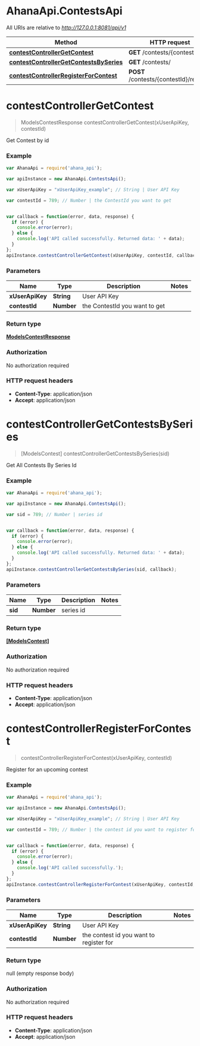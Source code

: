 # AhanaApi.ContestsApi

All URIs are relative to *http://127.0.0.1:8081/api/v1*

Method | HTTP request | Description
------------- | ------------- | -------------
[**contestControllerGetContest**](ContestsApi.md#contestControllerGetContest) | **GET** /contests/{contestId} | 
[**contestControllerGetContestsBySeries**](ContestsApi.md#contestControllerGetContestsBySeries) | **GET** /contests/ | 
[**contestControllerRegisterForContest**](ContestsApi.md#contestControllerRegisterForContest) | **POST** /contests/{contestId}/register | 


<a name="contestControllerGetContest"></a>
# **contestControllerGetContest**
> ModelsContestResponse contestControllerGetContest(xUserApiKey, contestId)



Get Contest by id

### Example
```javascript
var AhanaApi = require('ahana_api');

var apiInstance = new AhanaApi.ContestsApi();

var xUserApiKey = "xUserApiKey_example"; // String | User API Key

var contestId = 789; // Number | the ContestId you want to get


var callback = function(error, data, response) {
  if (error) {
    console.error(error);
  } else {
    console.log('API called successfully. Returned data: ' + data);
  }
};
apiInstance.contestControllerGetContest(xUserApiKey, contestId, callback);
```

### Parameters

Name | Type | Description  | Notes
------------- | ------------- | ------------- | -------------
 **xUserApiKey** | **String**| User API Key | 
 **contestId** | **Number**| the ContestId you want to get | 

### Return type

[**ModelsContestResponse**](ModelsContestResponse.md)

### Authorization

No authorization required

### HTTP request headers

 - **Content-Type**: application/json
 - **Accept**: application/json

<a name="contestControllerGetContestsBySeries"></a>
# **contestControllerGetContestsBySeries**
> [ModelsContest] contestControllerGetContestsBySeries(sid)



Get All Contests By Series Id

### Example
```javascript
var AhanaApi = require('ahana_api');

var apiInstance = new AhanaApi.ContestsApi();

var sid = 789; // Number | series id


var callback = function(error, data, response) {
  if (error) {
    console.error(error);
  } else {
    console.log('API called successfully. Returned data: ' + data);
  }
};
apiInstance.contestControllerGetContestsBySeries(sid, callback);
```

### Parameters

Name | Type | Description  | Notes
------------- | ------------- | ------------- | -------------
 **sid** | **Number**| series id | 

### Return type

[**[ModelsContest]**](ModelsContest.md)

### Authorization

No authorization required

### HTTP request headers

 - **Content-Type**: application/json
 - **Accept**: application/json

<a name="contestControllerRegisterForContest"></a>
# **contestControllerRegisterForContest**
> contestControllerRegisterForContest(xUserApiKey, contestId)



Register for an upcoming contest

### Example
```javascript
var AhanaApi = require('ahana_api');

var apiInstance = new AhanaApi.ContestsApi();

var xUserApiKey = "xUserApiKey_example"; // String | User API Key

var contestId = 789; // Number | the contest id you want to register for


var callback = function(error, data, response) {
  if (error) {
    console.error(error);
  } else {
    console.log('API called successfully.');
  }
};
apiInstance.contestControllerRegisterForContest(xUserApiKey, contestId, callback);
```

### Parameters

Name | Type | Description  | Notes
------------- | ------------- | ------------- | -------------
 **xUserApiKey** | **String**| User API Key | 
 **contestId** | **Number**| the contest id you want to register for | 

### Return type

null (empty response body)

### Authorization

No authorization required

### HTTP request headers

 - **Content-Type**: application/json
 - **Accept**: application/json

